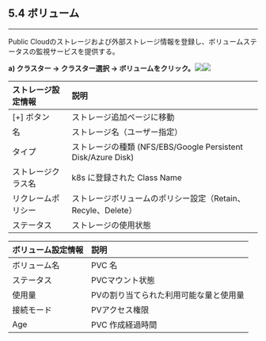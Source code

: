 ## 5.4 ボリューム

---

Public Cloudのストレージおよび外部ストレージ情報を登録し、ボリュームステータスの監視サービスを提供する。

**a\) クラスター → クラスター選択 → ボリュームをクリック。**![](/assets/EN/2.5/5.4_1.png)![](/assets/EN/2.5/5.4_2.png)

| **ストレージ設定情報** | **説明** |
| :--- | :--- |
| [+] ボタン | ストレージ追加ページに移動 |
| 名 | ストレージ名（ユーザー指定） |
| タイプ | ストレージの種類 (NFS/EBS/Google Persistent Disk/Azure Disk) |
| ストレージクラス名 | k8s に登録された Class Name |
| リクレームポリシー | ストレージボリュームのポリシー設定（Retain、Recyle、Delete） |
| ステータス | ストレージの使用状態 |

| **ボリューム設定情報** | **説明** |
| :--- | :--- |
| ボリューム名 | PVC 名 |
| ステータス | PVCマウント状態 |
| 使用量 | PVの割り当てられた利用可能な量と使用量 |
| 接続モード | PVアクセス権限 |
| Age | PVC 作成経過時間 |




